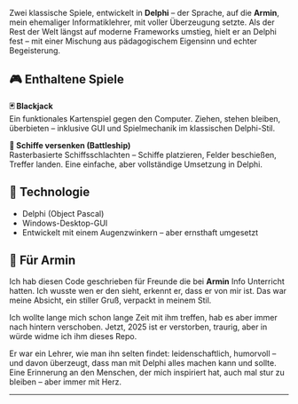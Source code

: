 

Zwei klassische Spiele, entwickelt in **Delphi** – der Sprache, auf die **Armin**, mein ehemaliger Informatiklehrer, mit voller Überzeugung setzte. Als der Rest der Welt längst auf moderne Frameworks umstieg, hielt er an Delphi fest – mit einer Mischung aus pädagogischem Eigensinn und echter Begeisterung.

## 🎮 Enthaltene Spiele

**🃏 Blackjack**  
Ein funktionales Kartenspiel gegen den Computer. Ziehen, stehen bleiben, überbieten – inklusive GUI und Spielmechanik im klassischen Delphi-Stil.

**🚢 Schiffe versenken (Battleship)**  
Rasterbasierte Schiffsschlachten – Schiffe platzieren, Felder beschießen, Treffer landen. Eine einfache, aber vollständige Umsetzung in Delphi.

## 💾 Technologie

- Delphi (Object Pascal)
- Windows-Desktop-GUI
- Entwickelt mit einem Augenzwinkern – aber ernsthaft umgesetzt

## 🙏 Für Armin

Ich hab diesen Code geschrieben für Freunde die bei **Armin** Info Unterricht hatten.
Ich wusste wen er den sieht, erkennt er, dass er von mir ist.
Das war meine Absicht, ein stiller Gruß, verpackt in meinem Stil.


Ich wollte lange mich schon lange Zeit mit ihm treffen, hab es aber immer nach hintern verschoben.
Jetzt, 2025 ist er verstorben, traurig, aber in würde widme ich ihm dieses Repo.


Er war ein Lehrer, wie man ihn selten findet: leidenschaftlich, humorvoll – und davon überzeugt, dass man mit Delphi alles machen kann und sollte.
Eine Erinnerung an den Menschen, der mich inspiriert hat, auch mal stur zu bleiben – aber immer mit Herz.

---


